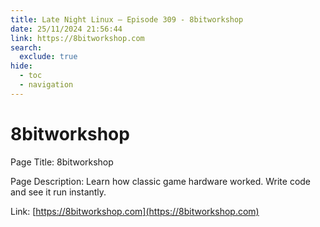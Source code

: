 ```yaml
---
title: Late Night Linux – Episode 309 - 8bitworkshop
date: 25/11/2024 21:56:44
link: https://8bitworkshop.com
search:
  exclude: true
hide:
  - toc
  - navigation
---
```


# 8bitworkshop

Page Title: 8bitworkshop

Page Description: Learn how classic game hardware worked. Write code and see it run instantly. 

Link: [https://8bitworkshop.com](https://8bitworkshop.com)